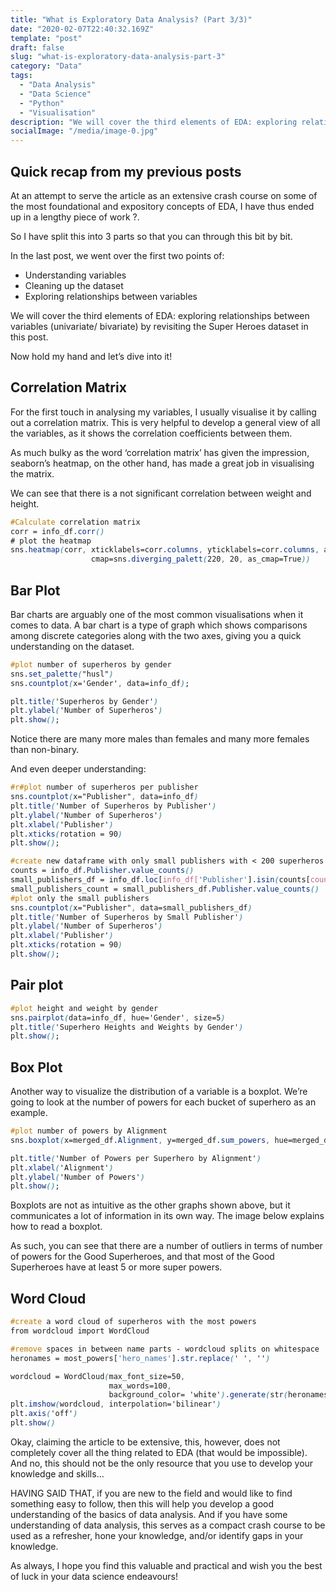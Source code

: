 ```yaml
---
title: "What is Exploratory Data Analysis? (Part 3/3)"
date: "2020-02-07T22:40:32.169Z"
template: "post"
draft: false
slug: "what-is-exploratory-data-analysis-part-3"
category: "Data"
tags:
  - "Data Analysis"
  - "Data Science"
  - "Python"
  - "Visualisation"
description: "We will cover the third elements of EDA: exploring relationships between variables (univariate/ bivariate) by revisiting the Super Heroes dataset in this post."
socialImage: "/media/image-0.jpg"
---
```


## Quick recap from my previous posts

At an attempt to serve the article as an extensive crash course on some of the most foundational and expository concepts of EDA, I have thus ended up in a lengthy piece of work ?.

So I have split this into 3 parts so that you can through this bit by bit.

In the last post, we went over the first two points of:

+ Understanding variables
+ Cleaning up the dataset
+ Exploring relationships between variables

We will cover the third elements of EDA: exploring relationships between variables (univariate/ bivariate) by revisiting the Super Heroes dataset in this post.

Now hold my hand and let’s dive into it!


## Correlation Matrix

For the first touch in analysing my variables, I usually visualise it by calling out a correlation matrix. This is very helpful to develop a general view of all the variables, as it shows the correlation coefficients between them.

As much bulky as the word ‘correlation matrix’ has given the impression, seaborn’s heatmap, on the other hand, has made a great job in visualising the matrix.

We can see that there is a not significant correlation between weight and height.

```css
#Calculate correlation matrix
corr = info_df.corr()
# plot the heatmap
sns.heatmap(corr, xticklabels=corr.columns, yticklabels=corr.columns, annot=True,
                  cmap=sns.diverging_palett(220, 20, as_cmap=True))
```


## Bar Plot

Bar charts are arguably one of the most common visualisations when it comes to data. A bar chart is a type of graph which shows comparisons among discrete categories along with the two axes, giving you a quick understanding on the dataset.

```css
#plot number of superheros by gender
sns.set_palette("husl")
sns.countplot(x='Gender', data=info_df);

plt.title('Superheros by Gender')
plt.ylabel('Number of Superheros')
plt.show();
```
Notice there are many more males than females and many more females than non-binary.

And even deeper understanding:



```css
#r#plot number of superheros per publisher
sns.countplot(x="Publisher", data=info_df)
plt.title('Number of Superheros by Publisher')
plt.ylabel('Number of Superheros')
plt.xlabel('Publisher')
plt.xticks(rotation = 90)
plt.show();
```



```css
#create new dataframe with only small publishers with < 200 superheros
counts = info_df.Publisher.value_counts()
small_publishers_df = info_df.loc[info_df['Publisher'].isin(counts[counts < 200].index), :]
small_publishers_count = small_publishers_df.Publisher.value_counts()
#plot only the small publishers
sns.countplot(x="Publisher", data=small_publishers_df)
plt.title('Number of Superheros by Small Publisher')
plt.ylabel('Number of Superheros')
plt.xlabel('Publisher')
plt.xticks(rotation = 90)
plt.show();
```



## Pair plot


```css
#plot height and weight by gender
sns.pairplot(data=info_df, hue='Gender', size=5)
plt.title('Superhero Heights and Weights by Gender')
plt.show();
```



## Box Plot

Another way to visualize the distribution of a variable is a boxplot. We’re going to look at the number of powers for each bucket of superhero as an example.

```css
#plot number of powers by Alignment
sns.boxplot(x=merged_df.Alignment, y=merged_df.sum_powers, hue=merged_df.Gender)

plt.title('Number of Powers per Superhero by Alignment')
plt.xlabel('Alignment')
plt.ylabel('Number of Powers')
plt.show();
```

Boxplots are not as intuitive as the other graphs shown above, but it communicates a lot of information in its own way. The image below explains how to read a boxplot.


As such, you can see that there are a number of outliers in terms of number of powers for the Good Superheroes, and that most of the Good Superheroes have at least 5 or more super powers.

## Word Cloud

```css
#create a word cloud of superheros with the most powers
from wordcloud import WordCloud

#remove spaces in between name parts - wordcloud splits on whitespace
heronames = most_powers['hero_names'].str.replace(' ', '')

wordcloud = WordCloud(max_font_size=50, 
                      max_words=100, 
                      background_color= 'white').generate(str(heronames.head(15)))
plt.imshow(wordcloud, interpolation='bilinear')
plt.axis('off')
plt.show()
```



Okay, claiming the article to be extensive, this, however, does not completely cover all the thing related to EDA (that would be impossible). And no, this should not be the only resource that you use to develop your knowledge and skills…

HAVING SAID THAT, if you are new to the field and would like to find something easy to follow, then this will help you develop a good understanding of the basics of data analysis. And if you have some understanding of data analysis, this serves as a compact crash course to be used as a refresher, hone your knowledge, and/or identify gaps in your knowledge.

As always, I hope you find this valuable and practical and wish you the best of luck in your data science endeavours!